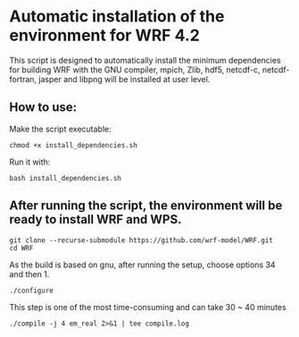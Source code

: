 # Automatic installation of the environment for WRF 4.2 

This script is designed to automatically install the minimum dependencies for building WRF with the GNU compiler, mpich, Zlib, hdf5, netcdf-c, netcdf-fortran, jasper and libpng will be installed at user level. 

## How to use:
Make the script executable:

```
chmod +x install_dependencies.sh
```
Run it with:
```
bash install_dependencies.sh
```


## After running the script, the environment will be ready to install WRF and WPS. 

```
git clone --recurse-submodule https://github.com/wrf-model/WRF.git
cd WRF
```
As the build is based on gnu, after running the setup, choose options 34 and then 1.

```
./configure 
```
This step is one of the most time-consuming and can take 30 ~ 40 minutes
```
./compile -j 4 em_real 2>&1 | tee compile.log
```
